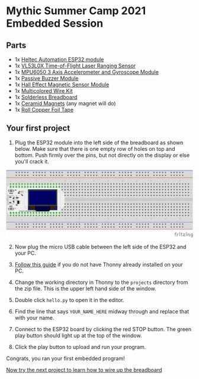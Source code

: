 # Mythic Summer Camp 2021 Embedded Session

## Parts

* 1x [Heltec Automation ESP32 module](https://www.amazon.com/Development-0-96inch-Display-Arduino-Compatible/dp/B07428W8H3)
* 1x [VL53L0X Time-of-Flight Laser Ranging Sensor](https://www.amazon.com/gp/product/B08JYHJTQY)
* 1x [MPU6050 3 Axis Accelerometer and Gyroscope Module](https://www.amazon.com/gp/product/B00LP25V1A)
* 1x [Passive Buzzer Module](https://www.amazon.com/gp/product/B07MPYWVGD)
* 1x [Hall Effect Magnetic Sensor Module](https://www.amazon.com/gp/product/B07X97JXHT)
* 1x [Multicolored Wire Kit](https://www.amazon.com/gp/product/B01EV70C78)
* 1x [Solderless Breadboard](https://www.amazon.com/gp/product/B07NVWR495)
* 1x [Ceramid Magnets](https://www.amazon.com/gp/product/B07S75MD7X) (any magnet will do)
* 1x [Roll Copper Foil Tape](https://www.amazon.com/gp/product/B0741ZRP4W)

## Your first project

1. Plug the ESP32 module into the left side of the breadboard as shown below. Make sure that there is one empty row of holes on top and bottom. Push firmly over the pins, but not directly on the display or else you'll crack it. 

![Hello project breadboard](https://github.com/mythic-ai/summercamp2021/blob/main/embedded/docs/fritzing/hello_bb.png)

2. Now plug the micro USB cable between the left side of the ESP32 and your PC.

3. [Follow this guide](https://github.com/mythic-ai/summercamp2021/blob/main/embedded/docs/Getting_started_with_Thonny.md) if you do not have Thonny already installed on your PC.

4. Change the working directory in Thonny to the `projects` directory from the zip file. This is the upper left hand side of the window.

5. Double click `hello.py` to open it in the editor.

6. Find the line that says `YOUR_NAME_HERE` midway through and replace that with your name.

7. Connect to the ESP32 board by clicking the red STOP button. The green play button should light up at the top of the window.

8. Click the play button to upload and run your program.

Congrats, you ran your first embedded program!

[Now try the next project to learn how to wire up the breadboard](https://github.com/mythic-ai/summercamp2021/blob/main/embedded/docs/project2_touch.md)
